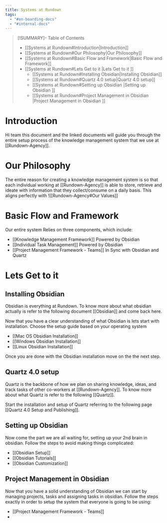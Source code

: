 ```yaml
---
title: Systems at Rundown
tags:
  - "#on-boarding-docs"
  - "#internal-docs"
---
```

 
>[!SUMMARY]- Table of Contents
>- [[Systems at Rundown#Introduction|Introduction]]
>- [[Systems at Rundown#Our Philosophy|Our Philosophy]]
>- [[Systems at Rundown#Basic Flow and Framework|Basic Flow and Framework]]
>- [[Systems at Rundown#Lets Get to it |Lets Get to it ]]
>   - [[Systems at Rundown#Installing Obsidian|Installing Obsidian]]
>   - [[Systems at Rundown#Quartz 4.0 setup|Quartz 4.0 setup]]
>   - [[Systems at Rundown#Setting up Obsidian |Setting up Obsidian ]]
>   - [[Systems at Rundown#Project Management in Obsidian |Project Management in Obsidian ]]
# Introduction
Hi team this document and the linked documents will guide you through the entire setup process of the knowledge management system that we use at [[Rundown-Agency]]. 

# Our Philosophy
The entire reason for creating a knowledge management system is so that each individual working at [[Rundown-Agency]] is able to store, retrieve and ideate with information that they collect/consume on a daily basis. This aligns perfectly with  ![[Rundown-Agency#Our Values]] 
# Basic Flow and Framework
Our entire system Relies on three components, which include: 
- [[Knowledge Management Framework]] Powered by Obsidian
- [[Individual Task Management]] Powered by Obsidian
- [[Project Management Framework - Teams]] In Sync with Obsidian and Quartz


# Lets Get to it 

## Installing Obsidian
Obsidian is everything at Rundown. To know more about what obsidian actually is refer to the following document [[Obsidian]] and come back here. 

Now that you have a clear understanding of what Obsidian is lets start with installation. Choose the setup guide based on your operating system 
- [[Mac OS Obsidian Installation]]
- [[Windows Obsidian Installation]]
- [[Linux Obsidian Installation]]

Once you are done with the Obsidian installation move on the the next step. 
## Quartz 4.0 setup
Quartz is the backbone of how we plan on sharing knowledge, ideas, and track tasks of other co-workers at [[Rundown-Agency]]. To know more about what Quartz is refer to the following [[Quartz]]. 

Start the installation and setup of Quartz referring to the following page [[Quartz 4.0 Setup and Publishing]]. 

## Setting up Obsidian 
Now come the part we are all waiting for, setting up your 2nd brain in obsidian. Follow the steps to avoid making things complicated: 
- [[Obsidian Setup]] 
- [[Obsidian Tutorials]]
- [[Obsidian Customization]]

## Project Management in Obsidian 
Now that you have a solid understanding of Obsidian we can start by managing projects, tasks and assigning tasks in obsidian. 
Follow the steps exactly in order to setup the system that everyone is going to be using: 
- [[Project Management Framework - Teams]]
- 